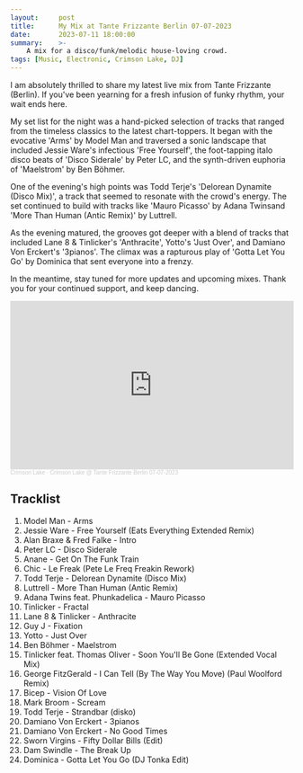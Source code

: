 ```yaml
---
layout:     post
title:      My Mix at Tante Frizzante Berlin 07-07-2023
date:       2023-07-11 18:00:00
summary:    >-
    A mix for a disco/funk/melodic house-loving crowd.
tags: [Music, Electronic, Crimson Lake, DJ]
---
```


I am absolutely thrilled to share my latest live mix from Tante Frizzante (Berlin). If you've been yearning for a fresh infusion of funky rhythm, your wait ends here.

My set list for the night was a hand-picked selection of tracks that ranged from the timeless classics to the latest chart-toppers. It began with the evocative 'Arms' by Model Man and traversed a sonic landscape that included Jessie Ware's infectious 'Free Yourself', the foot-tapping italo disco beats of 'Disco Siderale' by Peter LC, and the synth-driven euphoria of 'Maelstrom' by Ben Böhmer.

One of the evening's high points was Todd Terje's 'Delorean Dynamite (Disco Mix)', a track that seemed to resonate with the crowd's energy. The set continued to build with tracks like 'Mauro Picasso' by Adana Twinsand 'More Than Human (Antic Remix)' by Luttrell.

As the evening matured, the grooves got deeper with a blend of tracks that included Lane 8 & Tinlicker's 'Anthracite', Yotto's 'Just Over', and Damiano Von Erckert's '3pianos'. The climax was a rapturous play of 'Gotta Let You Go' by Dominica that sent everyone into a frenzy.

In the meantime, stay tuned for more updates and upcoming mixes. Thank you for your continued support, and keep dancing.


<iframe width="100%" height="300" scrolling="no" frameborder="no" allow="autoplay" src="https://w.soundcloud.com/player/?url=https%3A//api.soundcloud.com/tracks/1562016352&color=%23ff5500&auto_play=false&hide_related=false&show_comments=true&show_user=true&show_reposts=false&show_teaser=true&visual=true"></iframe><div style="font-size: 10px; color: #cccccc;line-break: anywhere;word-break: normal;overflow: hidden;white-space: nowrap;text-overflow: ellipsis; font-family: Interstate,Lucida Grande,Lucida Sans Unicode,Lucida Sans,Garuda,Verdana,Tahoma,sans-serif;font-weight: 100;"><a href="https://soundcloud.com/thecrimsonlake" title="Crimson Lake" target="_blank" style="color: #cccccc; text-decoration: none;">Crimson Lake</a> · <a href="https://soundcloud.com/thecrimsonlake/crimson-lake-tante-frizzante-berlin-07-07-2023" title="Crimson Lake @ Tante Frizzante Berlin 07-07-2023" target="_blank" style="color: #cccccc; text-decoration: none;">Crimson Lake @ Tante Frizzante Berlin 07-07-2023</a></div>


## Tracklist

1. Model Man - Arms
2. Jessie Ware - Free Yourself (Eats Everything Extended Remix)
3. Alan Braxe & Fred Falke - Intro
4. Peter LC - Disco Siderale
5. Anane - Get On The Funk Train
6. Chic - Le Freak (Pete Le Freq Freakin Rework)
7. Todd Terje - Delorean Dynamite (Disco Mix)
8. Luttrell  - More Than Human (Antic Remix)
9. Adana Twins feat. Phunkadelica - Mauro Picasso
10. Tinlicker - Fractal
11. Lane 8 & Tinlicker - Anthracite
12. Guy J - Fixation
13. Yotto - Just Over
14. Ben Böhmer - Maelstrom
15. Tinlicker feat. Thomas Oliver - Soon You'll Be Gone (Extended Vocal Mix)
16. George FitzGerald - I Can Tell (By The Way You Move) (Paul Woolford Remix)
17. Bicep - Vision Of Love
18. Mark Broom - Scream
19. Todd Terje - Strandbar (disko)
20. Damiano Von Erckert - 3pianos
21. Damiano Von Erckert - No Good Times
22. Sworn Virgins - Fifty Dollar Bills (Edit)
23. Dam Swindle - The Break Up
24. Dominica - Gotta Let You Go (DJ Tonka Edit)